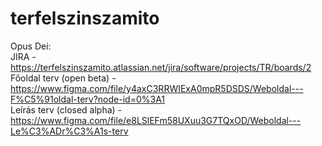 # terfelszinszamito
Opus Dei:  
JIRA - https://terfelszinszamito.atlassian.net/jira/software/projects/TR/boards/2  
Főoldal terv (open beta) - https://www.figma.com/file/y4axC3RRWIExA0mpR5DSDS/Weboldal---F%C5%91oldal-terv?node-id=0%3A1  
Leírás terv (closed alpha) - https://www.figma.com/file/e8LSlEFm58UXuu3G7TQxOD/Weboldal---Le%C3%ADr%C3%A1s-terv
